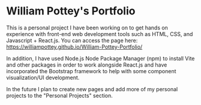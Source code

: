 # William Pottey's Portfolio

This is a personal project I have been working on to get hands on experience with front-end web development tools such as HTML, CSS, and Javascript + React.js.
You can access the page here: https://williampottey.github.io/William-Pottey-Portfolio/

In addition, I have used Node.js Node Package Manager (npm) to install Vite and other packages in order to work alongside React.js and have incorporated the Bootstrap framework to help with some component visualization/UI development.

In the future I plan to create new pages and add more of my personal projects to the "Personal Projects" section.
